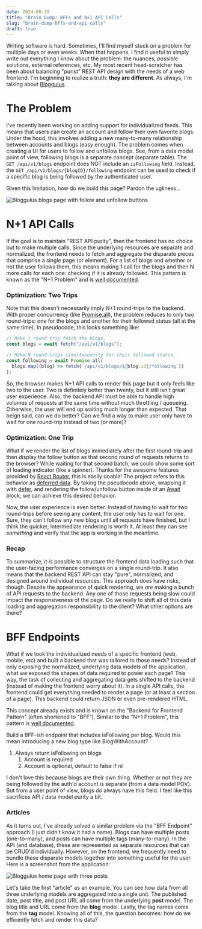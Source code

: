 ```yaml
---
date: 2024-08-18
title: "Brain Dump: BFFs and N+1 API Calls"
slug: "brain-dump-bffs-and-api-calls"
draft: true
---
```


Writing software is hard.
Sometimes, I'll find myself stuck on a problem for multiple days or even weeks.
When that happens, I find it useful to simply write out everything I know about the problem: the nuances, possible solutions, external references, etc.
My most recent head-scratcher has been about balancing "purist" REST API design with the needs of a web frontend.
I'm beginning to realize a truth: **they are different**.
As always, I'm talking about [Bloggulus](https://bloggulus.com).

# The Problem

I've recently been working on adding support for individualized feeds.
This means that users can create an account and follow their own favorite blogs.
Under the hood, this involves adding a new many-to-many relationship between accounts and blogs (easy enough).
The problem comes when creating a UI for users to follow and unfollow blogs.
See, from a data model point of view, following blogs is a separate concept (separate table).
The `GET /api/v1/blogs` endpoint does NOT include an `isFollowing` field.
Instead, the `GET /api/v1/blogs/{blogID}/following` endpoint can be used to check if a specific blog is being followed by the authenticated user.

Given this limitation, how do we build this page?
Pardon the ugliness...

![Bloggulus blogs page with follow and unfollow buttons](/images/20240818/blogs.webp)

# N+1 API Calls

If the goal is to maintain "REST API purity", then the frontend has no choice but to make multiple calls.
Since the underlying resources are separate and normalized, the frontend needs to fetch and aggregate the disparate pieces that comprise a single page (or element).
For a list of blogs and whether or not the user follows them, this means making 1 call for the blogs and then N more calls for each one: checking if it is already followed.
This pattern is known as the "N+1 Problem" and is [well documented](https://www.infoq.com/articles/N-Plus-1/).

### Optimization: Two Trips

Note that this doesn't necessarily imply N+1 round-trips to the backend.
With proper concurrency (like [Promise.all](https://developer.mozilla.org/en-US/docs/Web/JavaScript/Reference/Global_Objects/Promise/all)), the problem reduces to only two round-trips: one for the blogs and another for their followed status (all at the same time).
In pseudocode, this looks something like:

```ts
// Make 1 round-trip fetch the blogs.
const blogs = await fetch("/api/v1/blogs");

// Make N round-trips simultaneously for their followed status.
const following = await Promise.all(
  blogs.map((blog) => fetch(`/api/v1/blogs/${blog.id}/following`))
);
```

So, the browser makes N+1 API calls to render this page but it only feels like two to the user.
Two is definitely better than twenty, but it still isn't great user experience.
Also, the backend API must be able to handle high volumes of requests at the same time without much throttling / queueing.
Otherwise, the user will end up waiting much longer than expected.
That beign said, can we do better?
Can we find a way to make user only have to wait for one round-trip instead of two (or more)?

### Optimization: One Trip

What if we render the list of blogs immediately after the first round-trip and then display the follow button as that second round of requests returns to the browser?
While waiting for that second batch, we could show some sort of loading indicator (like a spinner).
Thanks for the awesome features provided by [React Router](https://reactrouter.com/en/main), this is easily doable!
The project refers to this behavior as [deferred data](https://reactrouter.com/en/main/guides/deferred).
By taking the pseudocode above, wrapping it with [defer](https://reactrouter.com/en/main/utils/defer), and rendering the follow/unfollow button inside of an [Await](https://reactrouter.com/en/main/components/await) block, we can achieve this desired behavior.

Now, the user experience is even better.
Instead of having to wait for two round-trips before seeing any content, the user only has to wait for one.
Sure, they can't follow any new blogs until all requests have finished, but I think the quicker, intermediate rendering is worth it.
At least they can see _something_ and verify that the app is working in the meantime.

### Recap

To summarize, it _is_ possible to structure the frontend data loading such that the user-facing performance converges on a single round-trip.
It also means that the backend REST API can stay "pure", normalized, and designed around individual resources.
This approach does have risks, though.
Despite the appearance of quick rendering, we _are_ making a bunch of API requests to the backend.
Any one of those requests being slow could impact the responsiveness of the page.
Do we really to shift all of this data loading and aggregation responsibility to the client?
What other options are there?

# BFF Endpoints

What if we took the individualized needs of a specific frontend (web, mobile, etc) and built a backend that was tailored to those needs?
Instead of only exposing the normalized, underlying data models of the application, what we exposed the shapes of data required to power each page?
This way, the task of collecting and aggregating data gets shifted to the backend (instead of making the frontend worry about it).
In a single API calls, the frontend could get everything needed to render a page (or at least a section of a page).
This backend could return JSON or even pre-rendered HTML.

This concept already exists and is known as the "Backend for Frontend Pattern" (often shortened to "BFF").
Similar to the "N+1 Problem", this pattern is [well documented](https://samnewman.io/patterns/architectural/bff/).

Build a BFF-ish endpoint that includes isFollowing per blog.
Would this mean introducing a new blog type like BlogWithAccount?

1. Always return isFollowing on blogs
   1. Account is required
   2. Account is optional, default to false if nil

I don't love this because blogs are their own thing.
Whether or not they are being followed by the auth'd account is separate (from a data model POV).
But from a user point of view, blogs _do_ always have this field.
I feel like this sacrifices API / data model purity a bit.

### Articles

As it turns out, I've already solved a similar problem via the "BFF Endpoint" approach (I just didn't know it had a name).
Blogs can have multiple posts (one-to-many), and posts can have multiple tags (many-to-many).
In the API (and database), these are represented as separate resources that can be CRUD'd individually.
However, on the frontend, we frequently need to bundle these disparate models together into something useful for the user.
Here is a screenshot from the application:

![Bloggulus home page with three posts](/images/20240818/bloggulus.webp)

Let's take the first "article" as an example.
You can see how data from all three underlying models are aggregated into a single unit.
The published date, post title, and post URL all come from the underlying **post** model.
The blog title and URL come from the **blog** model.
Lastly, the tag names come from the **tag** model.
Knowing all of this, the question becomes: how do we efficently fetch and render this data?
